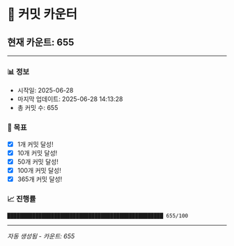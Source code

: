 # 🔢 커밋 카운터

## 현재 카운트: 655

---

### 📊 정보
- 시작일: 2025-06-28
- 마지막 업데이트: 2025-06-28 14:13:28
- 총 커밋 수: 655

### 🎯 목표
- [x] 1개 커밋 달성!
- [x] 10개 커밋 달성!
- [x] 50개 커밋 달성!
- [x] 100개 커밋 달성!
- [x] 365개 커밋 달성!

### 📈 진행률
```
██████████████████████████████████████████████████ 655/100
```

---
*자동 생성됨 - 카운트: 655*
